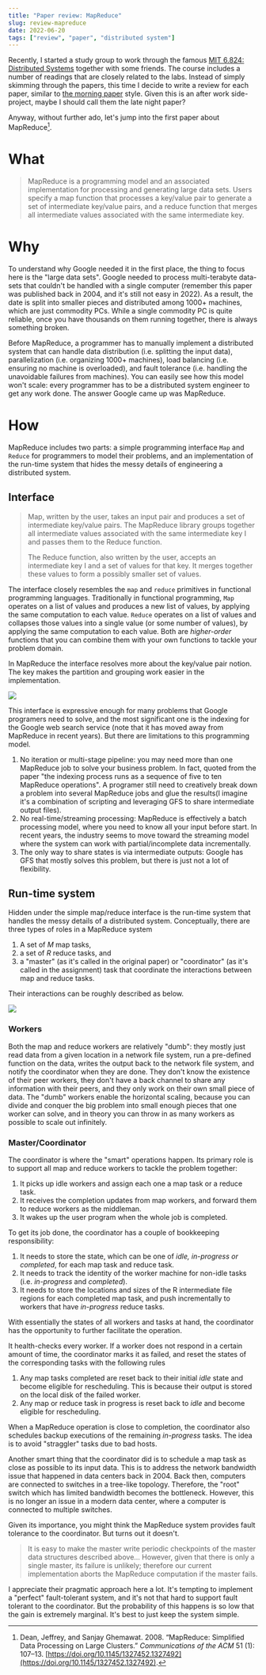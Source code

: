 ```yaml
---
title: "Paper review: MapReduce"
slug: review-mapreduce
date: 2022-06-20
tags: ["review", "paper", "distributed system"]
---
```


Recently, I started a study group to work through the famous [MIT 6.824: Distributed Systems](https://pdos.csail.mit.edu/6.824/schedule.html) together with some friends. The course includes a number of readings that are closely related to the labs. Instead of simply skimming through the papers, this time I decide to write a review for each paper, similar to  [the morning paper](https://blog.acolyer.org/) style. Given this is an after work side-project, maybe I should call them the late night paper?

<!--more-->

Anyway, without further ado, let's jump into the first paper about MapReduce[^1].

# What

> MapReduce is a programming model and an associated implementation for processing and generating large data sets. Users specify a map function that processes a key/value pair to generate a set of intermediate key/value pairs, and a reduce function that merges all intermediate values associated with the same intermediate key.

# Why

To understand why Google needed it in the first place, the thing to focus here is the "large data sets". Google needed to process multi-terabyte data-sets that couldn't be handled with a single computer (remember this paper was published back in 2004, and it's still not easy in 2022). As a result, the date is split into smaller pieces and distributed among 1000+ machines, which are just commodity PCs. While a single commodity PC is quite reliable, once you have thousands on them running together, there is always something broken.

Before MapReduce, a programmer has to manually implement a distributed system that can handle data distribution (i.e. splitting the input data), parallelization (i.e. organizing 1000+ machines), load balancing (i.e. ensuring no machine is overloaded), and fault tolerance (i.e. handling the unavoidable failures from machines). You can easily see how this model won't scale: every programmer has to be a distributed system engineer to get any work done. The answer Google came up was MapReduce.
# How
MapReduce includes two parts: a simple programming interface `Map` and `Reduce` for programmers to model their problems, and an implementation of the run-time system that hides the messy details of engineering a distributed system.
## Interface

> Map, written by the user, takes an input pair and produces a set of intermediate key/value pairs. The MapReduce library groups together all intermediate values associated with the same intermediate key I and passes them to the Reduce function.
>
> The Reduce function, also written by the user, accepts an intermediate key I and a set of values for that key. It merges together these values to form a possibly smaller set of values.

The interface closely resembles the `map` and `reduce` primitives in functional programming languages.  Traditionally in functional programming, `Map` operates on a list of values and produces a new list of values, by applying the same computation to each value. `Reduce` operates on a list of values and collapses those values into a single value (or some number of values), by applying the same computation to each value. Both are _higher-order_ functions that you can combine them with your own functions to tackle your problem domain.

In MapReduce the interface resolves more about the key/value pair notion. The key makes the partition and grouping work easier in the implementation.

![](./mapreduce-1.png)

This interface is expressive enough for many problems that Google programers need to solve, and the most significant one is the indexing for the Google web search service (note that it has moved away from MapReduce in recent years). But there are limitations to this programming model.
1. No iteration or multi-stage pipeline: you may need more than one MapReduce job to solve your business problem. In fact, quoted from the paper "the indexing process runs as a sequence of five to ten MapReduce operations". A programer still need to creatively break down a problem into several MapReduce jobs and glue the results(I imagine it's a combination of scripting and leveraging GFS to share intermediate output files).
2. No real-time/streaming processing: MapReduce is effectively a batch processing model, where you need to know all your input before start. In recent years, the industry seems to move toward the streaming model where the system can work with partial/incomplete data incrementally.
3. The only way to share states is via intermediate outputs: Google has GFS that mostly solves this problem, but there is just not a lot of flexibility.

## Run-time system

Hidden under the simple map/reduce interface is the run-time system that handles the messy details of a distributed system. Conceptually, there are three types of roles in a MapReduce system
1. A set of _M_ map tasks,
2. a set of _R_ reduce tasks, and
3. a "master" (as it's called in the original paper) or "coordinator" (as it's called in the assignment) task that coordinate the interactions between map and reduce tasks.

Their interactions can be roughly described as below.

![](./mapreduce-2.png)

### Workers

Both the map and reduce workers are relatively "dumb": they mostly just read data from a given location in a network file system, run a pre-defined function on the data, writes the output back to the network file system, and notify the coordinator when they are done. They don't know the existence of their peer workers, they don't have a back channel to share any information with their peers, and they only work on their own small piece of data. The "dumb" workers enable the horizontal scaling, because you can divide and conquer the big problem into small enough pieces that one worker can solve, and in theory you can throw in as many workers as possible to scale out infinitely.

### Master/Coordinator

The coordinator is where the "smart" operations happen. Its primary role is to support all map and reduce workers to tackle the problem together:
1. It picks up idle workers and assign each one a map task or a reduce task.
2. It receives the completion updates from map workers, and forward them to reduce workers as the middleman.
3. It wakes up the user program when the whole job is completed.

To get its job done, the coordinator has a couple of bookkeeping responsibility:
1. It needs to store the state, which can be one of _idle, in-progress or completed_, for each map task and reduce task.
2. It needs to track the identity of the worker machine for non-idle tasks (i.e. _in-progress_ and _completed_).
3. It needs to store the locations and sizes of the R intermediate file regions for each completed map task, and push incrementally to workers that have _in-progress_ reduce tasks.

With essentially the states of all workers and tasks at hand, the coordinator has the opportunity to further facilitate the operation.

It health-checks every worker. If a worker does not respond in a certain amount of time, the coordinator marks it as failed, and reset the states of the corresponding tasks with the following rules
1. Any map tasks completed are reset back to their initial _idle_ state and become eligible for rescheduling. This is because their output is stored on the local disk of the failed worker.
2. Any map or reduce task in progress is reset back to _idle_ and become eligible for rescheduling.

When a MapReduce operation is close to completion, the coordinator also schedules backup executions of the remaining _in-progress_ tasks. The idea is to avoid "straggler" tasks due to bad hosts.

Another smart thing that the coordinator did is to schedule a map task as close as possible to its input data. This is to address the network bandwidth issue that happened in data centers back in 2004. Back then, computers are connected to switches in a tree-like topology. Therefore, the "root" switch which has limited bandwidth becomes the bottleneck. However, this is no longer an issue in a modern data center, where a computer is connected to multiple switches.

Given its importance, you might think the MapReduce system provides fault tolerance to the coordinator. But turns out it doesn't.

> It is easy to make the master write periodic checkpoints of the master data structures described above... However, given that there is only a single master, its failure is unlikely; therefore our current implementation aborts the MapReduce computation if the master fails.

I appreciate their pragmatic approach here a lot. It's tempting to implement a "perfect" fault-tolerant system, and it's not that hard to support fault tolerant to the coordinator. But the probability of this happens is so low that the gain is extremely marginal. It's best to just keep the system simple.

[^1]: Dean, Jeffrey, and Sanjay Ghemawat. 2008. “MapReduce: Simplified Data Processing on Large Clusters.” _Communications of the ACM_ 51 (1): 107–13. [https://doi.org/10.1145/1327452.1327492](https://doi.org/10.1145/1327452.1327492).
